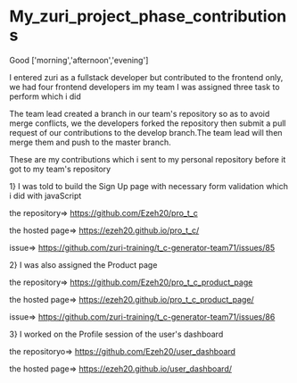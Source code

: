 # My_zuri_project_phase_contributions

Good ['morning','afternoon','evening']

I entered zuri as a fullstack developer but contributed to the frontend only, we had four frontend developers im my team
I was assigned three task to perform which i did

The team lead created a branch in our team's repository so as to avoid merge conflicts, we the developers forked the repository then submit a  pull request of our 
contributions to the develop branch.The team lead will then merge them and push to the master branch.


These are my contributions which i sent to my personal repository before it got to my team's repository

1}     I was told to build the Sign Up page with necessary form validation which i did with javaScript



   the repository=> https://github.com/Ezeh20/pro_t_c
   
   
   
   the hosted page=> https://ezeh20.github.io/pro_t_c/
   
   
   
   issue=> https://github.com/zuri-training/t_c-generator-team71/issues/85
   
   
   
2}      I was also assigned the Product page 


   the repository=> https://github.com/Ezeh20/pro_t_c_product_page
   
   
   
   the hosted page=> https://ezeh20.github.io/pro_t_c_product_page/
   
   
   
   
   issue=> https://github.com/zuri-training/t_c-generator-team71/issues/86
   
   
   
3}     I worked on the Profile session of the user's dashboard



   the repositoryo=> https://github.com/Ezeh20/user_dashboard
   
   
   
   
   the hosted page=> https://ezeh20.github.io/user_dashboard/
   
